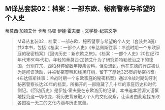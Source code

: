 ## M译丛套装02：档案：一部东欧、秘密警察与希望的个人史

蒂莫西·加顿艾什 卡蒂·马顿 伊娃·霍夫曼  -  文学榜-纪实文学

> M译丛套装02：档案：一部东欧、秘密警察与希望的个人史（套装共3册）共3本书，包括《档案：一部个人史》《布达佩斯往事：冷战时期一个东欧家庭的秘密档案》《回访历史：新东欧之旅》。《档案：一部个人史》20世纪70年代末80年代初，年轻的蒂莫西·加顿艾什为了研究希特勒统治之下的德国，分别在东、西柏林停留数年搜集资料，但没想到，他在东德的行踪被认为是间谍活动，并被秘密警察和线民盯梢，留下了厚达325页的秘密档案。《布达佩斯往事：冷战时期一个东欧家庭的秘密档案》通过冷战时期匈牙利秘密警察长达20年的档案，所揭开的一部隐藏了几十年的家庭历史和时代侧记。《回访历史》是伊娃·霍夫曼在东欧游历的记录。本书追本溯源又谨慎地探究这一切改变，将历史背景融入个人的文化观察，让读者由此窥探东欧各国独一无二的文化内涵与历史底蕴。
